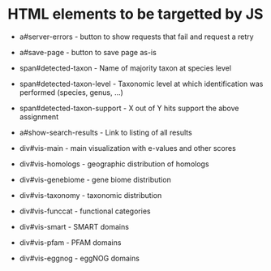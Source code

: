 # HTML elements to be targetted by JS

* a#server-errors - button to show requests that fail and request a retry
* a#save-page - button to save page as-is
* span#detected-taxon - Name of majority taxon at species level
* span#detected-taxon-level - Taxonomic level at which identification was performed (species, genus, ...)
* span#detected-taxon-support - X out of Y hits support the above assignment

* a#show-search-results - Link to listing of all results

* div#vis-main - main visualization with e-values and other scores
* div#vis-homologs - geographic distribution of homologs
* div#vis-genebiome - gene biome distribution
* div#vis-taxonomy - taxonomic distribution
* div#vis-funccat - functional categories
* div#vis-smart - SMART domains
* div#vis-pfam - PFAM domains
* div#vis-eggnog - eggNOG domains

